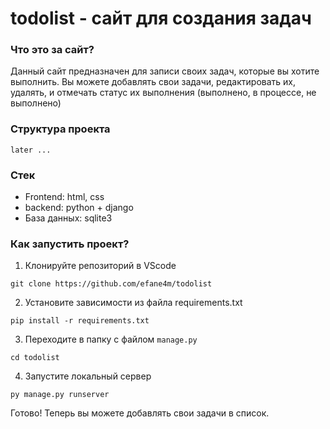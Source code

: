 # todolist - сайт для создания задач
### Что это за сайт?
Данный сайт предназначен для записи своих задач, которые вы хотите выполнить. Вы можете добавлять свои задачи, редактировать их, удалять, и отмечать статус их выполнения (выполнено, в процессе, не выполнено)
### Структура проекта
```
later ...
```
### Стек
- Frontend: html, css
- backend: python + django
- База данных: sqlite3

### Как запустить проект?
1) Клонируйте репозиторий в VScode
```
git clone https://github.com/efane4m/todolist
```
2) Установите зависимости из файла requirements.txt
```
pip install -r requirements.txt
```
3) Переходите в папку с файлом `manage.py`
```
cd todolist
```
4) Запустите локальный сервер
```
py manage.py runserver
```
Готово! Теперь вы можете добавлять свои задачи в список.